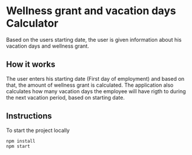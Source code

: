 # Wellness grant and vacation days Calculator
Based on the users starting date, the user is given information about his vacation days and wellness grant.

## How it works
The user enters his starting date (First day of employment) and based on that, the amount of wellness grant is calculated. The application also calculates how many vacation days the employee will have rigth to during the next vacation period, based on starting date.

## Instructions
To start the project locally
```
npm install
npm start
```
